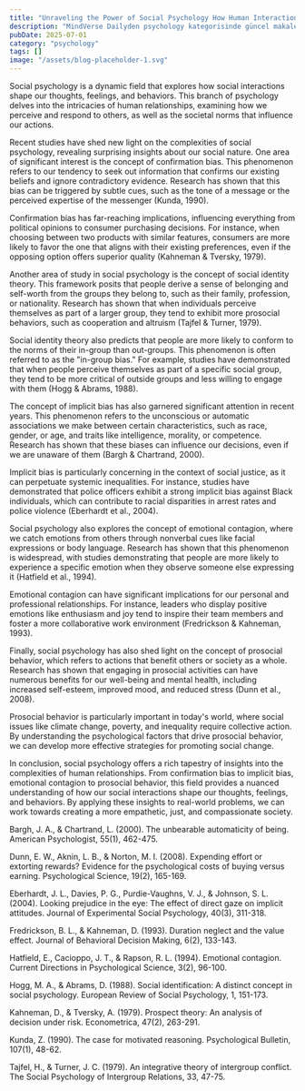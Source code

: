```yaml
---
title: "Unraveling the Power of Social Psychology How Human Interactions Shape Our Thoughts, Feelings, and Behaviors"
description: "MindVerse Dailyden psychology kategorisinde güncel makale"
pubDate: 2025-07-01
category: "psychology"
tags: []
image: "/assets/blog-placeholder-1.svg"
---
```


Social psychology is a dynamic field that explores how social interactions shape our thoughts, feelings, and behaviors. This branch of psychology delves into the intricacies of human relationships, examining how we perceive and respond to others, as well as the societal norms that influence our actions.

Recent studies have shed new light on the complexities of social psychology, revealing surprising insights about our social nature. One area of significant interest is the concept of confirmation bias. This phenomenon refers to our tendency to seek out information that confirms our existing beliefs and ignore contradictory evidence. Research has shown that this bias can be triggered by subtle cues, such as the tone of a message or the perceived expertise of the messenger (Kunda, 1990).

Confirmation bias has far-reaching implications, influencing everything from political opinions to consumer purchasing decisions. For instance, when choosing between two products with similar features, consumers are more likely to favor the one that aligns with their existing preferences, even if the opposing option offers superior quality (Kahneman & Tversky, 1979).

Another area of study in social psychology is the concept of social identity theory. This framework posits that people derive a sense of belonging and self-worth from the groups they belong to, such as their family, profession, or nationality. Research has shown that when individuals perceive themselves as part of a larger group, they tend to exhibit more prosocial behaviors, such as cooperation and altruism (Tajfel & Turner, 1979).

Social identity theory also predicts that people are more likely to conform to the norms of their in-group than out-groups. This phenomenon is often referred to as the "in-group bias." For example, studies have demonstrated that when people perceive themselves as part of a specific social group, they tend to be more critical of outside groups and less willing to engage with them (Hogg & Abrams, 1988).

The concept of implicit bias has also garnered significant attention in recent years. This phenomenon refers to the unconscious or automatic associations we make between certain characteristics, such as race, gender, or age, and traits like intelligence, morality, or competence. Research has shown that these biases can influence our decisions, even if we are unaware of them (Bargh & Chartrand, 2000).

Implicit bias is particularly concerning in the context of social justice, as it can perpetuate systemic inequalities. For instance, studies have demonstrated that police officers exhibit a strong implicit bias against Black individuals, which can contribute to racial disparities in arrest rates and police violence (Eberhardt et al., 2004).

Social psychology also explores the concept of emotional contagion, where we catch emotions from others through nonverbal cues like facial expressions or body language. Research has shown that this phenomenon is widespread, with studies demonstrating that people are more likely to experience a specific emotion when they observe someone else expressing it (Hatfield et al., 1994).

Emotional contagion can have significant implications for our personal and professional relationships. For instance, leaders who display positive emotions like enthusiasm and joy tend to inspire their team members and foster a more collaborative work environment (Fredrickson & Kahneman, 1993).

Finally, social psychology has also shed light on the concept of prosocial behavior, which refers to actions that benefit others or society as a whole. Research has shown that engaging in prosocial activities can have numerous benefits for our well-being and mental health, including increased self-esteem, improved mood, and reduced stress (Dunn et al., 2008).

Prosocial behavior is particularly important in today's world, where social issues like climate change, poverty, and inequality require collective action. By understanding the psychological factors that drive prosocial behavior, we can develop more effective strategies for promoting social change.

In conclusion, social psychology offers a rich tapestry of insights into the complexities of human relationships. From confirmation bias to implicit bias, emotional contagion to prosocial behavior, this field provides a nuanced understanding of how our social interactions shape our thoughts, feelings, and behaviors. By applying these insights to real-world problems, we can work towards creating a more empathetic, just, and compassionate society.

Bargh, J. A., & Chartrand, L. (2000). The unbearable automaticity of being. American Psychologist, 55(1), 462-475.

Dunn, E. W., Aknin, L. B., & Norton, M. I. (2008). Expending effort or extorting rewards? Evidence for the psychological costs of buying versus earning. Psychological Science, 19(2), 165-169.

Eberhardt, J. L., Davies, P. G., Purdie-Vaughns, V. J., & Johnson, S. L. (2004). Looking prejudice in the eye: The effect of direct gaze on implicit attitudes. Journal of Experimental Social Psychology, 40(3), 311-318.

Fredrickson, B. L., & Kahneman, D. (1993). Duration neglect and the value effect. Journal of Behavioral Decision Making, 6(2), 133-143.

Hatfield, E., Cacioppo, J. T., & Rapson, R. L. (1994). Emotional contagion. Current Directions in Psychological Science, 3(2), 96-100.

Hogg, M. A., & Abrams, D. (1988). Social identification: A distinct concept in social psychology. European Review of Social Psychology, 1, 151-173.

Kahneman, D., & Tversky, A. (1979). Prospect theory: An analysis of decision under risk. Econometrica, 47(2), 263-291.

Kunda, Z. (1990). The case for motivated reasoning. Psychological Bulletin, 107(1), 48-62.

Tajfel, H., & Turner, J. C. (1979). An integrative theory of intergroup conflict. The Social Psychology of Intergroup Relations, 33, 47-75.
